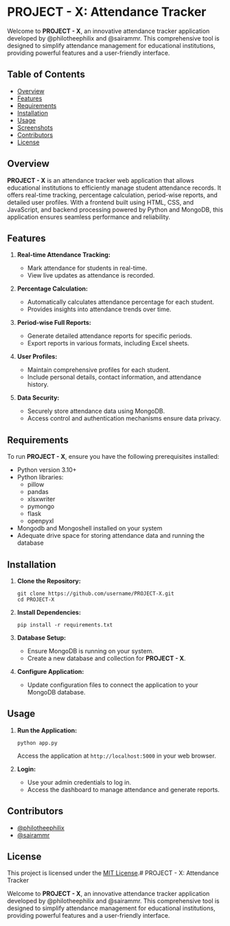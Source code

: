 # PROJECT - X: Attendance Tracker

Welcome to **PROJECT - X**, an innovative attendance tracker application developed by @philotheephilix and @sairammr. This comprehensive tool is designed to simplify attendance management for educational institutions, providing powerful features and a user-friendly interface.

## Table of Contents
- [Overview](#overview)
- [Features](#features)
- [Requirements](#requirements)
- [Installation](#installation)
- [Usage](#usage)
- [Screenshots](#screenshots)
- [Contributors](#contributors)
- [License](#license)

## Overview

**PROJECT - X** is an attendance tracker web application that allows educational institutions to efficiently manage student attendance records. It offers real-time tracking, percentage calculation, period-wise reports, and detailed user profiles. With a frontend built using HTML, CSS, and JavaScript, and backend processing powered by Python and MongoDB, this application ensures seamless performance and reliability.

## Features

1. **Real-time Attendance Tracking:**
   - Mark attendance for students in real-time.
   - View live updates as attendance is recorded.

2. **Percentage Calculation:**
   - Automatically calculates attendance percentage for each student.
   - Provides insights into attendance trends over time.

3. **Period-wise Full Reports:**
   - Generate detailed attendance reports for specific periods.
   - Export reports in various formats, including Excel sheets.

4. **User Profiles:**
   - Maintain comprehensive profiles for each student.
   - Include personal details, contact information, and attendance history.

5. **Data Security:**
   - Securely store attendance data using MongoDB.
   - Access control and authentication mechanisms ensure data privacy.

## Requirements

To run **PROJECT - X**, ensure you have the following prerequisites installed:

- Python version 3.10+
- Python libraries:
  - pillow
  - pandas
  - xlsxwriter
  - pymongo
  - flask
  - openpyxl
- Mongodb and Mongoshell installed on your system
- Adequate drive space for storing attendance data and running the database

## Installation

1. **Clone the Repository:**
   ```
   git clone https://github.com/username/PROJECT-X.git
   cd PROJECT-X
   ```

2. **Install Dependencies:**
   ```
   pip install -r requirements.txt
   ```

3. **Database Setup:**
   - Ensure MongoDB is running on your system.
   - Create a new database and collection for **PROJECT - X**.

4. **Configure Application:**
   - Update configuration files to connect the application to your MongoDB database.

## Usage

1. **Run the Application:**
   ```
   python app.py
   ```
   Access the application at `http://localhost:5000` in your web browser.

2. **Login:**
   - Use your admin credentials to log in.
   - Access the dashboard to manage attendance and generate reports.


## Contributors

- [@philotheephilix](https://github.com/philotheephilix)
- [@sairammr](https://github.com/sairammr)

## License

This project is licensed under the [MIT License](LICENSE).# PROJECT - X: Attendance Tracker

Welcome to **PROJECT - X**, an innovative attendance tracker application developed by @philotheephilix and @sairammr. This comprehensive tool is designed to simplify attendance management for educational institutions, providing powerful features and a user-friendly interface.
